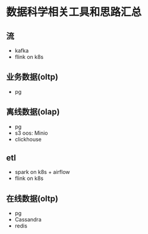 # 数据科学相关工具和思路汇总

## 流

+ kafka
+ flink on k8s

## 业务数据(oltp)

+ pg

## 离线数据(olap)

+ pg
+ s3 oos: Minio
+ clickhouse

## etl

+ spark on k8s + airflow
+ flink on k8s

## 在线数据(oltp)

+ pg
+ Cassandra
+ redis